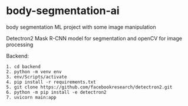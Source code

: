 # body-segmentation-ai
body segmentation ML project with some image manipulation

Detectron2 Mask R-CNN model for segmentation and openCV for image processing

Backend:
```
1. cd backend
2. python -m venv env
3. env/Scripts/activate
4. pip install -r requirements.txt
5. git clone https://github.com/facebookresearch/detectron2.git
6. python -m pip install -e detectron2
7. uvicorn main:app
```
